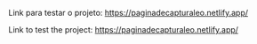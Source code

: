 

Link para testar o projeto: https://paginadecapturaleo.netlify.app/

Link to test the project: https://paginadecapturaleo.netlify.app/
